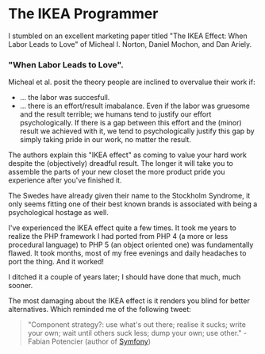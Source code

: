 # The IKEA Programmer

I stumbled on an excellent marketing paper titled "The IKEA Effect: When Labor Leads to Love" of Micheal I. Norton, Daniel Mochon, and Dan Ariely.

### "When Labor Leads to Love".

Micheal et al. posit the theory people are inclined to overvalue their work if:

* ... the labor was succesfull.
* ... there is an effort/result imabalance. Even if the labor was gruesome and the result terrible; we humans tend to justify our effort psychologically. If there is a gap between this effort and the (minor) result we achieved with it, we tend to psychologically justify this gap by simply taking pride in our work, no matter the result. 

The authors explain this "IKEA effect" as coming to value your hard work despite the (objectively) dreadful result. The longer it will take you to assemble the parts of your new closet the more product pride you experience after you've finished it.

The Swedes have already given their name to the Stockholm Syndrome, it only seems fitting one of their best known brands is associated with being a psychological hostage as well.

I've experienced the IKEA effect quite a few times. It took me years to realize the PHP framework I had ported from PHP 4 (a more or less procedural language) to PHP 5 (an object oriented one) was fundamentally flawed. It took months, most of my free evenings and daily headaches to port the thing. And it worked!

I ditched it a couple of years later; I should have done that much, much sooner.

The most damaging about the IKEA effect is it renders you blind for better alternatives.
Which reminded me of the following tweet:

> "Component strategy?: use what's out there; realise it sucks; write your own; wait until others suck less; dump your own; use other." - Fabian Potencier (author of [Symfony](http://symfony.com/))